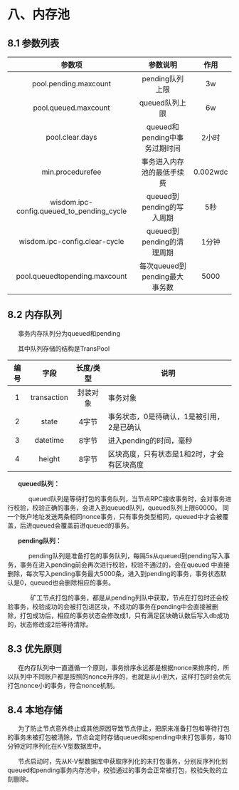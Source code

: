 # 八、内存池
## 8.1 参数列表

|参数项 | 参数说明|作用
|:----:|:----:|:----:|
|pool.pending.maxcount | pending队列上限|3w
|pool.queued.maxcount| queued队列上限|6w
|pool.clear.days|queued和pending中事务过期时间|2小时
|min.procedurefee|事务进入内存池的最低手续费|0.002wdc
|wisdom.ipc-config.queued_to_pending_cycle|queued到pending的写入周期|5秒
|wisdom.ipc-config.clear-cycle|queued到pending的清理周期|1分钟
|pool.queuedtopending.maxcount|每次queued到pending最大事务数|5000

## 8.2 内存队列
&#160;&#160;&#160;&#160;&#160;&#160;事务内存队列分为queued和pending

&#160;&#160;&#160;&#160;&#160;&#160;其中队列存储的结构是TransPool

|编号|字段|长度/类型|说明
|:----:|:----:|:----:|---
|1|transaction|封装对象|事务对象
|2|state|4字节|事务状态，0是待确认，1是被引用，2是已确认
|3|datetime|8字节|进入pending的时间，毫秒
|4|height|8字节|区块高度，只有状态是1和2时，才会有区块高度

&#160;&#160;&#160;&#160;&#160;&#160;**queued队列：**

&#160;&#160;&#160;&#160;&#160;&#160;&#160;&#160;&#160;&#160;&#160;&#160;queued队列是等待打包的事务队列，当节点RPC接收事务时，会对事务进行校验，校验正确的事务，会进入到queued队列，queued队列上限60000。
同一个账户地址发送两条相同nonce事务，只有事务类型相同，queued中才会被覆盖，后进queued会覆盖前进queued的事务。

&#160;&#160;&#160;&#160;&#160;&#160;**pending队列：**

&#160;&#160;&#160;&#160;&#160;&#160;&#160;&#160;&#160;&#160;&#160;&#160;pending队列是准备打包的事务队列，每隔5s从queued到pending写入事务，事务在进入pending前会再次进行校验，校验不通过的，会在queued
中直接删除，每次写入pending事务最大5000条，进入到pending的事务，事务状态默认是0，queued也会删除相应的事务。

&#160;&#160;&#160;&#160;&#160;&#160; &#160;&#160;&#160;&#160;&#160;&#160;矿工节点打包的事务，都是从pending列队中获取，节点在打包时还会校验事务，校验成功的会被打包进区块，不成功的事务在pending中会直接被删
除，打包成功后，相应的事务状态会修改成1，只有满足区块确认数后写入db成功的，状态修改成2后等待清除。

## 8.3 优先原则
&#160;&#160;&#160;&#160;&#160;&#160;在内存队列中一直遵循一个原则，事务排序永远都是根据nonce来排序的，所以队列中不同账户都是按照的nonce升序的，也就是从小到大，这样打包时会优先打包nonce小的事务，符合nonce机制。

## 8.4 本地存储
&#160;&#160;&#160;&#160;&#160;&#160;为了防止节点意外终止或其他原因导致节点停止，把原来准备打包和等待打包的事务未被打包被清除，节点会定时存储queued和spending中未打包事务，每10分钟定时序列化在K-V型数据库中。

&#160;&#160;&#160;&#160;&#160;&#160;节点启动时，先从K-V型数据库中获取序列化的未打包事务，分别反序列化到queued和pending事务内存池中，校验通过的事务会正常被打包，校验失败的立刻删除。